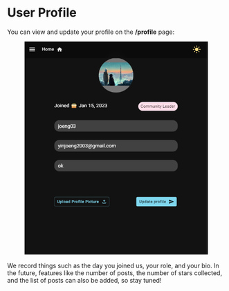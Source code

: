 # User Profile

You can view and update your profile on the **/profile** page:

<figure><img src="../.gitbook/assets/image (3).png" alt=""><figcaption></figcaption></figure>

We record things such as the day you joined us, your role, and your bio. In the future, features like the number of posts, the number of stars collected, and the list of posts can also be added, so stay tuned!

